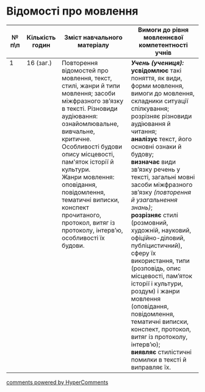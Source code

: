 <div id="hypercomments_widget" class="js-hypercomments-widget invisible"></div>

# Відомості про мовлення

<table>
  <tr>
    <td width="10%" align="center"><b>№ <br>п\п</br></b></td>
    <td width="5%" align="center"><b>Кількість годин</b></td>  
    <td width="40%" align="center"><b>Зміст навчального матеріалу</b></td>
    <td width="45%" align="center"><b>Вимоги до рівня мовленнєвої компетентності учнів</b></td>
  </tr>
<tbody>
  <tr>
<td width="10%" style="vertical-align:top !important;">1</td>
<td width="5%" style="vertical-align:top !important;">16 (заг.)</td>
    <td width="40%" style="vertical-align:top !important;">
Повторення відомостей про мовлення, текст, стилі, жанри й типи мовлення; засоби міжфразного зв’язку в тексті. Різновиди аудіювання: ознайомлювальне, вивчальне, критичне. <br>
Особливості будови опису місцевості, пам'яток історії й культури. <br>
Жанри мовлення: оповідання, повідомлення, тематичні виписки, конспект прочитаного,  протокол, витяг із протоколу, інтерв’ю,  особливості їх будови.
</td>
    <td width="45%" style="vertical-align:top !important;">
<i><b>Учень (учениця):</b></i><br>
<b>усвідомлює</b> такі поняття, як види, форми мовлення, вимоги до мовлення, складники ситуації спілкування; розрізняє різновиди аудіювання й  читання; <br>
<b>аналізує</b> текст, його основні ознаки й  будову;<br>
<b>визначає </b> види зв’язку речень у тексті, загальні мовні засоби міжфразного зв’язку <i>(повторення й узагальнення знань)</i>;<br>
<b>розрізняє</b> стилі  (розмовний, художній, науковий, офіційно-діловий, публіцистичний), сферу їх використання, типи  (розповідь, опис місцевості, пам’яток історії і культури, роздум) і жанри  мовлення (оповідання, повідомлення, тематичні виписки, конспект,  протокол, витяг із протоколу, інтерв’ю);<br>
<b>виявляє</b> стилістичні помилки в тексті й виправляє їх.
</td>
  </tr>
</tbody>
</table>

<div class="js-hypercomments-container">
<a href="http://hypercomments.com" class="hc-link" title="comments widget">comments powered by HyperComments</a>
</div>